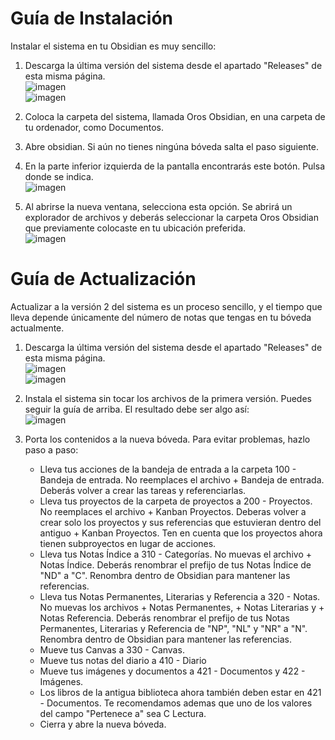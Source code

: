 # Guía de Instalación
Instalar el sistema en tu Obsidian es muy sencillo:

1. Descarga la última versión del sistema desde el apartado "Releases" de esta misma página.
<br>![imagen](https://github.com/user-attachments/assets/8871aa57-6112-45bc-ae7d-546795b165ea)
<br>![imagen](https://github.com/user-attachments/assets/8e1c8fd4-d534-4edb-a12b-cd5cf9da9c19)

2. Coloca la carpeta del sistema, llamada Oros Obsidian, en una carpeta de tu ordenador, como Documentos.
3. Abre obsidian. Si aún no tienes ningúna bóveda salta el paso siguiente.
4. En la parte inferior izquierda de la pantalla encontrarás este botón. Pulsa donde se indica.
<br>![imagen](https://github.com/user-attachments/assets/42f2eed3-2586-40a8-b7a2-7942c84763e6)

5. Al abrirse la nueva ventana, selecciona esta opción. Se abrirá un explorador de archivos y deberás seleccionar la carpeta Oros Obsidian que previamente colocaste en tu ubicación preferida. 
<br>![imagen](https://github.com/user-attachments/assets/37260508-47ad-407a-93d1-e1a03052ed58)

# Guía de Actualización
Actualizar a la versión 2 del sistema es un proceso sencillo, y el tiempo que lleva depende únicamente del número de notas que tengas en tu bóveda actualmente.

1. Descarga la última versión del sistema desde el apartado "Releases" de esta misma página.
<br>![imagen](https://github.com/user-attachments/assets/8871aa57-6112-45bc-ae7d-546795b165ea)
<br>![imagen](https://github.com/user-attachments/assets/8e1c8fd4-d534-4edb-a12b-cd5cf9da9c19)

2. Instala el sistema sin tocar los archivos de la primera versión. Puedes seguir la guía de arriba. El resultado debe ser algo así:
<br>![imagen](https://github.com/user-attachments/assets/cce11e2d-6b6f-4e85-913e-569c31bfc62c)

3. Porta los contenidos a la nueva bóveda. Para evitar problemas, hazlo paso a paso:
   - Lleva tus acciones de la bandeja de entrada a la carpeta 100 - Bandeja de entrada. No reemplaces el archivo + Bandeja de entrada. Deberás volver a crear las tareas y referenciarlas.
   - Lleva tus proyectos de la carpeta de proyectos a 200 - Proyectos. No reemplaces el archivo + Kanban Proyectos. Deberas volver a crear solo los proyectos y sus referencias que estuvieran dentro del antiguo + Kanban Proyectos. Ten en cuenta que los proyectos ahora tienen subproyectos en lugar de acciones.
   - Lleva tus Notas Índice a 310 - Categorías. No muevas el archivo + Notas Índice. Deberás renombrar el prefijo de tus Notas Índice de "ND" a "C". Renombra dentro de Obsidian para mantener las referencias.
   - Lleva tus Notas Permanentes, Literarias y Referencia a 320 - Notas. No muevas los archivos + Notas Permanentes, + Notas Literarias y + Notas Referencia. Deberás renombrar el prefijo de tus Notas Permanentes, Literarias y Referencia de "NP", "NL" y "NR" a "N". Renombra dentro de Obsidian para mantener las referencias.
   - Mueve tus Canvas a 330 - Canvas.
   - Mueve tus notas del diario a 410 - Diario
   - Mueve tus imágenes y documentos a 421 - Documentos y 422 - Imágenes.
   - Los libros de la antigua biblioteca ahora también deben estar en 421 - Documentos. Te recomendamos ademas que uno de los valores del campo "Pertenece a" sea C Lectura.
   - Cierra y abre la nueva bóveda.
